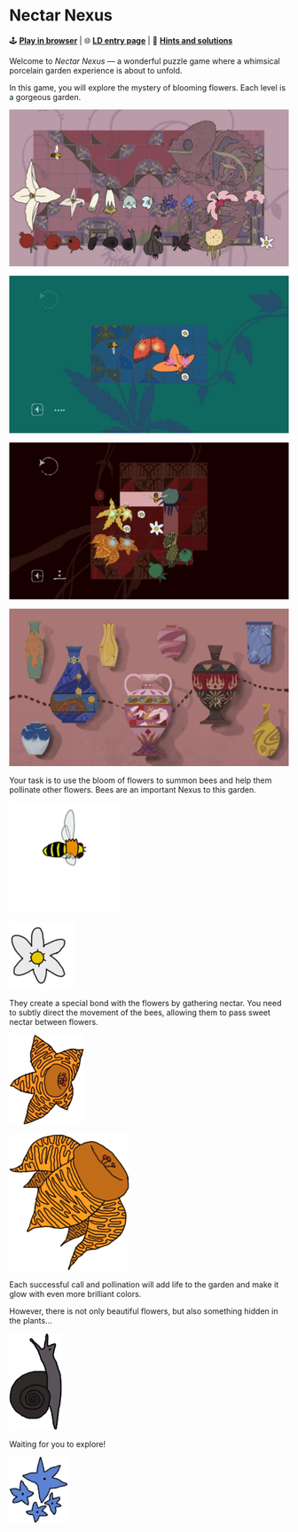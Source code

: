# Nectar Nexus

🕹️ **[Play in browser](https://play.ayu.land/Nectar-Nexus)** | 🌐 **[LD entry page](https://ldjam.com/events/ludum-dare/55/nectar-nexus)** | 📄 **[Hints and solutions](misc/solutions/README.md)**

Welcome to *Nectar Nexus* — a wonderful puzzle game where a whimsical porcelain garden experience is about to unfold.

In this game, you will explore the mystery of blooming flowers. Each level is a gorgeous garden.

![Visual elements from the puzzles](misc/visual_elements.jpg)

![Screenshot 1](misc/screen_1.jpg)

![Screenshot 2](misc/screen_2.jpg)

![Porcelain vases and bottles on the puzzle selection scene](misc/porcelain.jpg)

Your task is to use the bloom of flowers to summon bees and help them pollinate other flowers. Bees are an important Nexus to this garden.

![Bee](img/butterflies/idle-side/02.png)

![Flower](img/bloom/visited/08.png)

They create a special bond with the flowers by gathering nectar. You need to subtly direct the movement of the bees, allowing them to pass sweet nectar between flowers.

![Flower](img/still/p3-pollen-3.1.png)

![Flower](img/still/p3-pollen-3.2.png)

Each successful call and pollination will add life to the garden and make it glow with even more brilliant colors.

However, there is not only beautiful flowers, but also something hidden in the plants…

![](img/still/p2-obst-3.2.png)

Waiting for you to explore!

![](img/still/p2-pollen-1.2.png)
